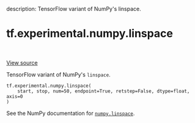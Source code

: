 description: TensorFlow variant of NumPy's linspace.

<div itemscope itemtype="http://developers.google.com/ReferenceObject">
<meta itemprop="name" content="tf.experimental.numpy.linspace" />
<meta itemprop="path" content="Stable" />
</div>

# tf.experimental.numpy.linspace

<!-- Insert buttons and diff -->

<table class="tfo-notebook-buttons tfo-api nocontent" align="left">

</table>

<a target="_blank" class="external" href="/code/stable/tensorflow/python/ops/numpy_ops/np_math_ops.py">View source</a>



TensorFlow variant of NumPy's `linspace`.


<pre class="devsite-click-to-copy prettyprint lang-py tfo-signature-link">
<code>tf.experimental.numpy.linspace(
    start, stop, num=50, endpoint=True, retstep=False, dtype=float, axis=0
)
</code></pre>



<!-- Placeholder for "Used in" -->

See the NumPy documentation for [`numpy.linspace`](https://numpy.org/doc/stable/reference/generated/numpy.linspace.html).